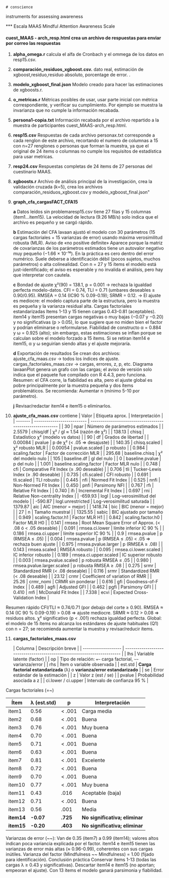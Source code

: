                                                                                                                                                                                                                                                 # conscience
instruments for assessing awareness

*** Escala MAAS
Mindful Attention Awareness Scale  
#### cuest_MAAS - arch_resp.html  crea un archivo de respuestas para enviar por correo las respuestas



1.  **alpha_omega.r** calcula el alfa de Cronbach y el ommega de los datos en resp15.csv.

2.  **comparación_residuos_xgboost.csv.** dato real, estimación de xgboost,residuo,residuo absoluto, porcentage de error.                               .

3.  **modelo_xgboost_final.json** Modelo creado para hacer las estimaciones de xgboosts.r.

4.  **o_metricas.r** Métricas posibles de usar, usar parte inicial con métrica correspondiente, y verificar su cumplimiento. Por ejemplo se muestra la invarianza que no cumple la información recabada.
5.  **persona1-copia.txt** Información recabada por el archivo repartido a la muestra de participantes cuest_MAAS-arch_resp.html.
   
6.  **resp15.csv** Respuestas de cada archivo personax.txt corresponde a cada renglon de este archivo, recortando el numero de columnas a 15 con n=27 renglones o personas que forman la muestra, ya que el original de 24 items o columnas no cumple los requisitos de estadística para usar metricas.
7.  **resp24.csv** Respuestas completas de 24 items de 27 personas del cuestinario MAAS.
8.  **xgboosts.r** Archivo de análisis principal de la investigación, crea la validación cruzada (k=5), crea los archivos comparación_residuos_xgboost.csv y modelo_xgboost_final.json"
9.  **graph_cfa_cargasFACT_CFA15**

    **a** Datos leídos sin problemaresp15.csv tiene 27 filas y 15 columnas (item1...item15). La velocidad de lectura (9.26 MB/s) solo indica que el archivo es pequeño y se cargó rápido.

    **b** Estimación del CFA
   lavaan ajustó el modelo con 30 parámetros (15 cargas factoriales + 15 varianzas de error) usando máxima verosimilitud robusta (MLR).
   Aviso de «no positive definite»
   Aparece porque la matriz de covarianzas de los parámetros estimados tiene un autovalor negativo muy pequeño (−1.66 × 10⁻¹⁶).
   En la práctica es cero dentro del error numérico.
   Suele deberse a identificación débil (pocos sujetos, muchos parámetros) o alta colinealidad.
   Con n = 27 y 15 ítems el modelo está just-identificado; el aviso es esperable y no invalida el análisis, pero hay que interpretar con cautela.

    **c** Bondad de ajuste
   χ²(90) = 138.1, p = 0.001 → rechaza la igualdad perfecta modelo-datos.
   CFI = 0.74, TLI = 0.71 (umbares deseables ≥ 0.90/0.95).
   RMSEA = 0.14 (IC90 % 0.09-0.19); SRMR = 0.12.
   → El ajuste es mediocre: el modelo captura parte de la estructura, pero la muestra es pequeña y la varianza residual alta.
   Cargas factoriales estandarizadas
   Items 1-13 y 15 tienen cargas 0.43-0.81 (aceptables).
   item14 y item15 presentan cargas negativas o muy bajas (−0.07 y −0.20) y no significativas (p > 0.05), lo que sugiere que no miden bien el factor y podrían eliminarse o reformularse.
   Fiabilidad de constructo
   α = 0.884 y ω = 0.925 (alto); sin embargo, estas estimaciones se inflan porque se calculan sobre el modelo forzado a 15 ítems.
   Si se retiran item14 e item15, α y ω seguirían siendo altas y el ajuste mejoraría.

    **d** Exportación de resultados
   Se crean dos archivos:
   ajuste_cfa_maas.csv → todos los índices de ajuste.
   cargas_factoriales_maas.csv → cargas, errores, z, p, etc.
   Diagrama
   lavaanPlot genera un grafo con las cargas; el aviso de versión solo indica que el paquete fue compilado con R 4.4.3, pero funciona.
   Resumen: el CFA corre, la fiabilidad es alta, pero el ajuste global es pobre principalmente por la muestra pequeña y dos ítems problemáticos. Se recomienda:
   Aumentar n (mínimo 5-10 por parámetro).

    **j** Revisar/redactar item14 e item15 o eliminarlos.
   
   10. **ajuste_cfa_maas.csv**   contiene
       | Valor   | Etiqueta aprox.            | Interpretación                                             |
| ------- | -------------------------- | ---------------------------------------------------------- |
| 30      | npar                       | Número de parámetros estimados                             |
| 2.5579  | chisq/df                   | χ² / gl ≈ 1.54 (razón de χ²)                               |
| 138.13  | chisq                      | Estadístico χ² (modelo vs datos)                           |
| 90      | df                         | Grados de libertad                                         |
| 0.00084 | pvalue                     | p de χ² (< .05 ⇒ desajuste)                                |
| 140.35  | chisq.scaled               | χ² robusto MLR                                             |
| 0.00054 | pvalue.scaled              | p robusto                                                  |
| 0.984   | scaling.factor             | Factor de corrección MLR                                   |
| 295.68  | baseline.chisq             | χ² del modelo nulo                                         |
| 105     | baseline.df                | gl del nulo                                                |
| 0       | baseline.pvalue            | p del nulo                                                 |
| 1.001   | baseline.scaling.factor    | Factor MLR nulo                                            |
| 0.748   | cfi                        | Comparative Fit Index (≥ .90 deseable)                     |
| 0.706   | tli                        | Tucker-Lewis Index (≥ .90 deseable)                        |
| 0.735   | cfi.scaled                 | CFI robusto                                                |
| 0.691   | tli.scaled                 | TLI robusto                                                |
| 0.445   | nfi                        | Normed Fit Index                                           |
| 0.525   | nnfi                       | Non-Normed Fit Index                                       |
| 0.450   | pnfi                       | Parsimony NFI                                              |
| 0.767   | rfı                        | Relative Fit Index                                         |
| 0.740   | ifı                        | Incremental Fit Index                                      |
| 0.697   | rni                        | Relative Non-centrality Index                              |
| -659.93 | logl                       | Log-verosimilitud del modelo                               |
| -590.87 | logl.unrestricted          | Log-verosimilitud saturada                                 |
| 1379.87 | aic                        | AIC (menor = mejor)                                        |
| 1418.74 | bic                        | BIC (menor = mejor)                                        |
| 27      | n                          | Tamaño muestral                                            |
| 1325.55 | sabic                      | BIC ajustado por tamaño                                    |
| 0.949   | scaling.factor.h1          | Factor MLR H1                                              |
| 0.842   | scaling.factor.h0          | Factor MLR H0                                              |
| 0.141   | rmsea                      | Root Mean Square Error of Approx. (< .08 ó < .05 deseable) |
| 0.091   | rmsea.ci.lower             | límite inferior IC 90 %                                    |
| 0.186   | rmsea.ci.upper             | límite superior IC 90 %                                    |
| 0.9     | rmsea.pvalue               | p (RMSEA ≤ .05)                                            |
| 0.004   | rmsea.pvalue               | p (RMSEA ≤ .05) < .05 ⇒ rechaza buen ajuste                |
| 0.975   | rmsea.pvalue.larger        | p (RMSEA ≥ .08)                                            |
| 0.143   | rmsea.scaled               | RMSEA robusto                                              |
| 0.095   | rmsea.ci.lower.scaled      | IC inferior robusto                                        |
| 0.189   | rmsea.ci.upper.scaled      | IC superior robusto                                        |
| 0.003   | rmsea.pvalue.scaled        | p robusta RMSEA ≤ .05                                      |
| 0.980   | rmsea.pvalue.larger.scaled | p robusta RMSEA ≥ .08                                      |
| 0.275   | srmr                       | Standardized RMR (< .08 deseable)                          |
| 0.116   | srmr                       | Standardized RMR (< .08 deseable)                          |
| 23.12   | crmr                       | Coefficient of variation of RMR                            |
| 25.26   | crmr\_nomi                 | CRMR sin ponderar                                          |
| 0.616   | gfi                        | Goodness-of-F Index                                        |
| 0.489   | agfi                       | Adjusted GFI                                               |
| 0.462   | pgfi                       | Parsimony GFI                                              |
| 0.410   | mfi                        | McDonald Fit Index                                         |
| 7.338   | ecvi                       | Expected Cross-Validation Index                            |

Resumen rápido
CFI/TLI ≈ 0.74/0.71 (por debajo del corte ≥ 0.90).
RMSEA ≈ 0.14 (IC 90 % 0.09-0.19) > 0.08 ⇒ ajuste mediocre.
SRMR ≈ 0.12 > 0.08 ⇒ residuos altos.
χ² significativo (p < .001) rechaza igualdad perfecta.
Global: el modelo de 15 ítems no alcanza los estándares de ajuste habituales (Q1) con n = 27; se recomienda aumentar la muestra y revisar/reducir ítems.


11. **cargas_factoriales_maas.csv**

    | Columna             | Descripción breve                                                        |
| ------------------- | ------------------------------------------------------------------------ |
| lhs                 | Variable latente (factor)                                                |
| op                  | Tipo de relación: `=~` carga factorial, `~~` varianza/error              |
| rhs                 | Ítem o variable observada                                                |
| est.std             | **Carga factorial estandarizada** (λ) o **varianza/error estandarizado** |
| se                  | Error estándar de la estimación                                          |
| z                   | Valor z (est / se)                                                       |
| pvalue              | Probabilidad asociada a z                                                |
| ci.lower / ci.upper | Intervalo de confianza 95 %                                              |

Cargas factoriales (=~)

| Ítem       | λ (est.std) | p        | Interpretación                 |
| ---------- | ----------- | -------- | ------------------------------ |
| item1      | 0.56        | < .001   | Carga media                    |
| item2      | 0.68        | < .001   | Buena                          |
| item3      | 0.76        | < .001   | Muy buena                      |
| item4      | 0.70        | < .001   | Buena                          |
| item5      | 0.71        | < .001   | Buena                          |
| item6      | 0.63        | < .001   | Buena                          |
| item7      | 0.81        | < .001   | Excelente                      |
| item8      | 0.72        | < .001   | Buena                          |
| item9      | 0.70        | < .001   | Buena                          |
| item10     | 0.77        | < .001   | Muy buena                      |
| item11     | 0.43        | .016     | Aceptable (baja)               |
| item12     | 0.71        | < .001   | Buena                          |
| item13     | 0.56        | .001     | Media                          |
| **item14** | **-0.07**   | **.725** | **No significativa; eliminar** |
| **item15** | **-0.20**   | **.403** | **No significativa; eliminar** |

Varianzas de error (~~):
Van de 0.35 (item7) a 0.99 (item14); valores altos indican poca variancia explicada por el factor.
item14 e item15 tienen las varianzas de error más altas (≈ 0.96-0.99), coherentes con sus cargas inútiles.
Varianza del factor (Mindfulness ~~ Mindfulness) = 1.00 (fijado para identificación).
Conclusión práctica
Conservar ítems 1-13 (todas las cargas λ ≥ 0.43 y significativas).
Descartar item14 e item15 (no aportan; empeoran el ajuste).
Con 13 ítems el modelo ganará parsimonia y fiabilidad.

